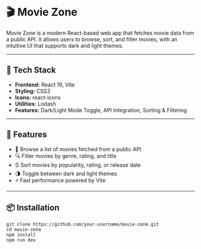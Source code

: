 # 🎬 Movie Zone

Movie Zone is a modern React-based web app that fetches movie data from a public API. It allows users to browse, sort, and filter movies, with an intuitive UI that supports dark and light themes.

---

## 🔧 Tech Stack

- **Frontend:** React 19, Vite
- **Styling:** CSS3
- **Icons:** react-icons
- **Utilities:** Lodash
- **Features:** Dark/Light Mode Toggle, API Integration, Sorting & Filtering

---

## 🚀 Features

- 🎥 Browse a list of movies fetched from a public API  
- 🔍 Filter movies by genre, rating, and title  
- 🔃 Sort movies by popularity, rating, or release date  
- 🌗 Toggle between dark and light themes  
- ⚡ Fast performance powered by Vite

---

## 📦 Installation

```
git clone https://github.com/your-username/movie-zone.git
cd movie-zone
npm install
npm run dev
